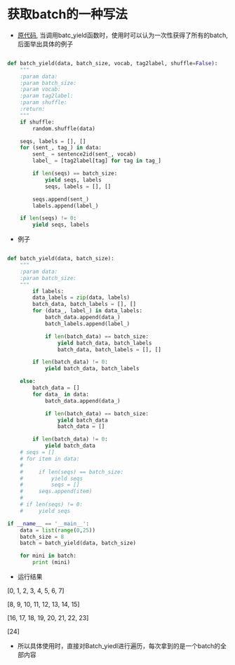 # 获取batch的一种写法

* [原代码](https://github.com/Determined22/zh-NER-TF/blob/81136cab7f9d318e7e9e7ef0961ef9f787fad1a8/data.py#L134), 当调用batc_yield函数时，使用时可以认为一次性获得了所有的batch,后面举出具体的例子
```python

def batch_yield(data, batch_size, vocab, tag2label, shuffle=False):
    """
    :param data:
    :param batch_size:
    :param vocab:
    :param tag2label:
    :param shuffle:
    :return:
    """
    if shuffle:
        random.shuffle(data)

    seqs, labels = [], []
    for (sent_, tag_) in data:
        sent_ = sentence2id(sent_, vocab)
        label_ = [tag2label[tag] for tag in tag_]

        if len(seqs) == batch_size:
            yield seqs, labels
            seqs, labels = [], []

        seqs.append(sent_)
        labels.append(label_)

    if len(seqs) != 0:
        yield seqs, labels

```

* 例子

```python

def batch_yield(data, batch_size):
    """
    :param data:
    :param batch_size:
    """
        if labels:
        data_labels = zip(data, labels)
        batch_data, batch_labels = [], []
        for (data_, label_) in data_labels:
            batch_data.append(data_)
            batch_labels.append(label_)

            if len(batch_data) == batch_size:
                yield batch_data, batch_labels
                batch_data, batch_labels = [], []

        if len(batch_data) != 0:
            yield batch_data, batch_labels

    else:
        batch_data = []
        for data_ in data:
            batch_data.append(data_)

            if len(batch_data) == batch_size:
                yield batch_data
                batch_data = []

        if len(batch_data) != 0:
            yield batch_data
    # seqs = []
    # for item in data:
    #
    #     if len(seqs) == batch_size:
    #         yield seqs
    #         seqs = []
    #     seqs.append(item)
    #
    # if len(seqs) != 0:
    #     yield seqs

if __name__ == '__main__':
    data = list(range(0,25))
    batch_size = 8
    batch = batch_yield(data, batch_size)

    for mini in batch:
        print (mini)

```

* 运行结果

[0, 1, 2, 3, 4, 5, 6, 7]

[8, 9, 10, 11, 12, 13, 14, 15]

[16, 17, 18, 19, 20, 21, 22, 23]

[24]


* 所以具体使用时，直接对Batch_yiedl进行遍历，每次拿到的是一个batch的全部内容

